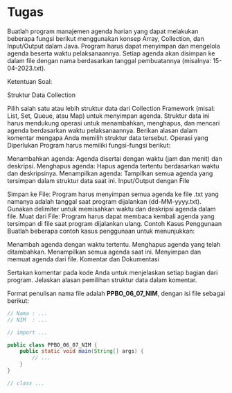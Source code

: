# Tugas
Buatlah program manajemen agenda harian yang dapat melakukan beberapa fungsi berikut menggunakan konsep Array, Collection, dan Input/Output dalam Java. Program harus dapat menyimpan dan mengelola agenda beserta waktu pelaksanaannya. Setiap agenda akan disimpan ke dalam file dengan nama berdasarkan tanggal pembuatannya (misalnya: 15-04-2023.txt).

Ketentuan Soal:

Struktur Data Collection

Pilih salah satu atau lebih struktur data dari Collection Framework (misal: List, Set, Queue, atau Map) untuk menyimpan agenda.
Struktur data ini harus mendukung operasi untuk menambahkan, menghapus, dan mencari agenda berdasarkan waktu pelaksanaannya.
Berikan alasan dalam komentar mengapa Anda memilih struktur data tersebut.
Operasi yang Diperlukan
Program harus memiliki fungsi-fungsi berikut:

Menambahkan agenda: Agenda disertai dengan waktu (jam dan menit) dan deskripsi.
Menghapus agenda: Hapus agenda tertentu berdasarkan waktu dan deskripsinya.
Menampilkan agenda: Tampilkan semua agenda yang tersimpan dalam struktur data saat ini.
Input/Output dengan File

Simpan ke File: Program harus menyimpan semua agenda ke file .txt yang namanya adalah tanggal saat program dijalankan (dd-MM-yyyy.txt). Gunakan delimiter untuk memisahkan waktu dan deskripsi agenda dalam file.
Muat dari File: Program harus dapat membaca kembali agenda yang tersimpan di file saat program dijalankan ulang.
Contoh Kasus Penggunaan
Buatlah beberapa contoh kasus penggunaan untuk menunjukkan:

Menambah agenda dengan waktu tertentu.
Menghapus agenda yang telah ditambahkan.
Menampilkan semua agenda saat ini.
Menyimpan dan memuat agenda dari file.
Komentar dan Dokumentasi

Sertakan komentar pada kode Anda untuk menjelaskan setiap bagian dari program.
Jelaskan alasan pemilihan struktur data dalam komentar.

Format penulisan nama file adalah **PPBO_06_07_NIM**, dengan isi file sebagai berikut:
```java
// Nama : ...
// NIM  : ...

// import ...

public class PPBO_06_07_NIM {
    public static void main(String[] args) {
        // ...
    }
}

// class ...
